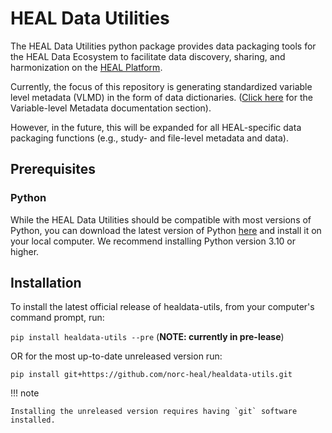 # HEAL Data Utilities

The HEAL Data Utilities python package provides data packaging tools for the HEAL Data Ecosystem to facilitate data discovery, sharing, and harmonization on the [HEAL Platform](https://healdata.org).
 
Currently, the focus of this repository is generating standardized variable level metadata (VLMD) in the form of data dictionaries. ([Click here](vlmd/index.md) for the Variable-level Metadata documentation section).

However, in the future, this will be expanded for all HEAL-specific data packaging functions (e.g., study- and file-level metadata and data).

## Prerequisites

### Python

While the HEAL Data Utilities should be compatible with most versions of Python, you can download the latest version of Python [here](https://www.python.org/downloads/) and install it on your local computer. We recommend installing Python version 3.10 or higher.

## Installation

To install the latest official release of healdata-utils, from your computer's command prompt, run:

`pip install healdata-utils --pre` (**NOTE: currently in pre-lease**)

OR for the most up-to-date unreleased version run: 

`pip install git+https://github.com/norc-heal/healdata-utils.git`

!!! note

    Installing the unreleased version requires having `git` software
    installed.

